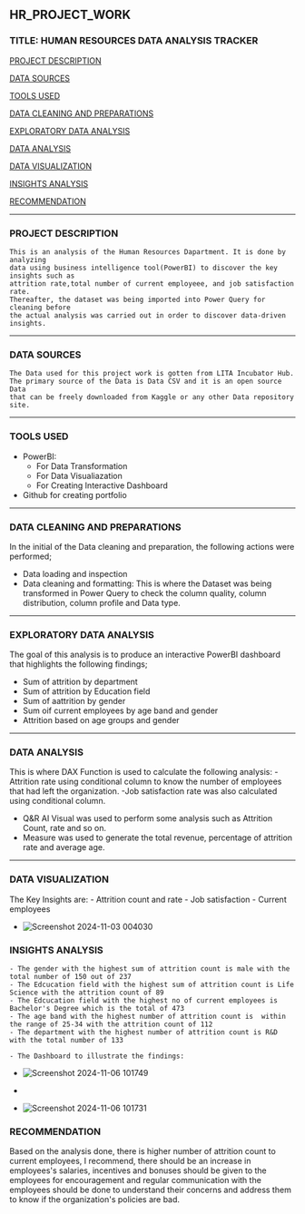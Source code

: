 ## HR_PROJECT_WORK

### TITLE: HUMAN RESOURCES DATA ANALYSIS TRACKER

[PROJECT DESCRIPTION](#project-description)

[DATA SOURCES](#data-sources)

[TOOLS USED](#tools-used)

[DATA CLEANING AND PREPARATIONS](#data-cleaning-and-preparation)

[EXPLORATORY DATA ANALYSIS](#exploratory-data-analysis)

[DATA ANALYSIS](#data-analysis)

[DATA VISUALIZATION](#data-visulization)

[INSIGHTS ANALYSIS](#insights-analysis)

[RECOMMENDATION](#recommendation)

---
### PROJECT DESCRIPTION
    This is an analysis of the Human Resources Dapartment. It is done by analyzing
    data using business intelligence tool(PowerBI) to discover the key insights such as
    attrition rate,total number of current employeee, and job satisfaction rate. 
    Thereafter, the dataset was being imported into Power Query for cleaning before 
    the actual analysis was carried out in order to discover data-driven insights.
---
### DATA SOURCES
    The Data used for this project work is gotten from LITA Incubator Hub.
    The primary source of the Data is Data CSV and it is an open source Data
    that can be freely downloaded from Kaggle or any other Data repository site.
---
### TOOLS USED
- PowerBI:
   - For Data Transformation
   - For Data Visualiazation
   - For Creating Interactive Dashboard
- Github for creating portfolio
 --- 
### DATA CLEANING AND PREPARATIONS
  In the initial of the Data cleaning and preparation, the following actions were performed;
   - Data loading and inspection
   - Data cleaning and formatting: This is where the Dataset was being transformed in Power Query to check the column quality,
     column distribution, column profile and Data type.
---
###  EXPLORATORY DATA ANALYSIS
 The goal of this analysis is to produce an interactive PowerBI dashboard that highlights the following findings; 
  - Sum of attrition by department
  - Sum of attrition by Education field
  - Sum of aattrition by gender
  - Sum oif current employees by age band and gender
  - Attrition based on age groups and gender
---
### DATA ANALYSIS
 This is where DAX Function is used to calculate the following analysis:
   -Attrition rate using conditional column to know the number of employees that had left the organization. 
   -Job satisfaction rate was also calculated using conditional column.
  - Q&R AI Visual was used to perform some analysis such as Attrition Count, rate and so on.
  - Measure was used to generate the total revenue, percentage of attrition rate and average age.
---
 ### DATA VISUALIZATION
   The Key Insights are:
    - Attrition count and rate
    - Job satisfaction
    - Current employees  

 - ![Screenshot 2024-11-03 004030](https://github.com/user-attachments/assets/da5fd706-9eae-4364-8194-334e4ac08175)

### INSIGHTS ANALYSIS
    - The gender with the highest sum of attrition count is male with the total number of 150 out of 237
    - The Edcucation field with the highest sum of attrition count is Life Science with the attrition count of 89 
    - The Edcucation field with the highest no of current employees is Bachelor's Degree which is the total of 473
    - The age band with the highest number of attrition count is  within the range of 25-34 with the attrition count of 112
    - The department with the highest number of attrition count is R&D with the total number of 133

    - The Dashboard to illustrate the findings:
    
-  ![Screenshot 2024-11-06 101749](https://github.com/user-attachments/assets/fe0f44bc-52f4-49b6-b632-ae4c50e0b430)
-  
  
-  ![Screenshot 2024-11-06 101731](https://github.com/user-attachments/assets/35924bd7-4581-43a3-a226-c61d94994a07)

### RECOMMENDATION
 Based on the analysis done, there is higher number of attrition count to current employees, I recommend, there should be an increase 
 in employees's salaries, incentives and bonuses should be given to the employees for encouragement and regular communication with the employees
 should be done to understand their concerns and address them to know if the organization's policies are bad.

